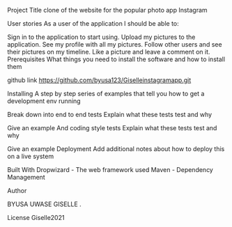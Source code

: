Project Title
 clone of the website for the popular photo app Instagram

User stories
As a user of the application I should be able to:

Sign in to the application to start using.
Upload my pictures to the application.
See my profile with all my pictures.
Follow other users and see their pictures on my timeline.
Like a picture and leave a comment on it.
Prerequisites
What things you need to install the software and how to install them

github link
https://github.com/byusa123/Giselleinstagramapp.git

Installing
A step by step series of examples that tell you how to get a development env running

 
 

Break down into end to end tests
Explain what these tests test and why

Give an example
And coding style tests
Explain what these tests test and why

Give an example
Deployment
Add additional notes about how to deploy this on a live system

Built With
Dropwizard - The web framework used
Maven - Dependency Management




Author

BYUSA UWASE GISELLE
.

License
Giselle2021


